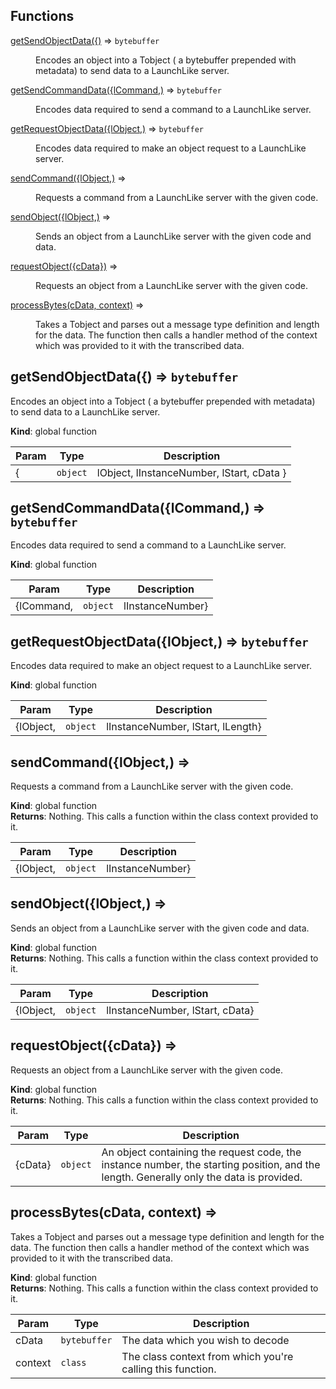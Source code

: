 ## Functions

<dl>
<dt><a href="#getSendObjectData">getSendObjectData({)</a> ⇒ <code>bytebuffer</code></dt>
<dd><p>Encodes an object into a Tobject ( a bytebuffer prepended with metadata) to send data to a LaunchLike server.</p>
</dd>
<dt><a href="#getSendCommandData">getSendCommandData({lCommand,)</a> ⇒ <code>bytebuffer</code></dt>
<dd><p>Encodes data required to send a command to a LaunchLike server.</p>
</dd>
<dt><a href="#getRequestObjectData">getRequestObjectData({lObject,)</a> ⇒ <code>bytebuffer</code></dt>
<dd><p>Encodes data required to make an object request to a LaunchLike server.</p>
</dd>
<dt><a href="#sendCommand">sendCommand({lObject,)</a> ⇒</dt>
<dd><p>Requests a command from a LaunchLike server with the given code.</p>
</dd>
<dt><a href="#sendObject">sendObject({lObject,)</a> ⇒</dt>
<dd><p>Sends an object from a LaunchLike server with the given code and data.</p>
</dd>
<dt><a href="#requestObject">requestObject({cData})</a> ⇒</dt>
<dd><p>Requests an object from a LaunchLike server with the given code.</p>
</dd>
<dt><a href="#processBytes">processBytes(cData, context)</a> ⇒</dt>
<dd><p>Takes a Tobject and parses out a message type definition and length for the data.
The function then calls a handler method of the context which was provided to it with the transcribed data.</p>
</dd>
</dl>

<a name="getSendObjectData"></a>

## getSendObjectData({) ⇒ <code>bytebuffer</code>
Encodes an object into a Tobject ( a bytebuffer prepended with metadata) to send data to a LaunchLike server.

**Kind**: global function  

| Param | Type | Description |
| --- | --- | --- |
| { | <code>object</code> | lObject, lInstanceNumber, lStart, cData } |

<a name="getSendCommandData"></a>

## getSendCommandData({lCommand,) ⇒ <code>bytebuffer</code>
Encodes data required to send a command to a LaunchLike server.

**Kind**: global function  

| Param | Type | Description |
| --- | --- | --- |
| {lCommand, | <code>object</code> | lInstanceNumber} |

<a name="getRequestObjectData"></a>

## getRequestObjectData({lObject,) ⇒ <code>bytebuffer</code>
Encodes data required to make an object request to a LaunchLike server.

**Kind**: global function  

| Param | Type | Description |
| --- | --- | --- |
| {lObject, | <code>object</code> | lInstanceNumber, lStart, lLength} |

<a name="sendCommand"></a>

## sendCommand({lObject,) ⇒
Requests a command from a LaunchLike server with the given code.

**Kind**: global function  
**Returns**: Nothing. This calls a function within the class context provided to it.  

| Param | Type | Description |
| --- | --- | --- |
| {lObject, | <code>object</code> | lInstanceNumber} |

<a name="sendObject"></a>

## sendObject({lObject,) ⇒
Sends an object from a LaunchLike server with the given code and data.

**Kind**: global function  
**Returns**: Nothing. This calls a function within the class context provided to it.  

| Param | Type | Description |
| --- | --- | --- |
| {lObject, | <code>object</code> | lInstanceNumber, lStart, cData} |

<a name="requestObject"></a>

## requestObject({cData}) ⇒
Requests an object from a LaunchLike server with the given code.

**Kind**: global function  
**Returns**: Nothing. This calls a function within the class context provided to it.  

| Param | Type | Description |
| --- | --- | --- |
| {cData} | <code>object</code> | An object containing the request code, the instance number, the starting position, and the length. Generally only the data is provided. |

<a name="processBytes"></a>

## processBytes(cData, context) ⇒
Takes a Tobject and parses out a message type definition and length for the data.The function then calls a handler method of the context which was provided to it with the transcribed data.

**Kind**: global function  
**Returns**: Nothing. This calls a function within the class context provided to it.  

| Param | Type | Description |
| --- | --- | --- |
| cData | <code>bytebuffer</code> | The data which you wish to decode |
| context | <code>class</code> | The class context from which you're calling this function. |

